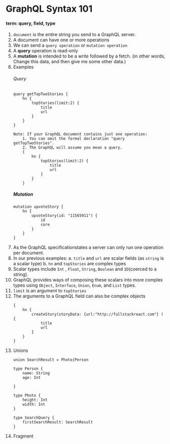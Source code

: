 # GraphQL Syntax 101
#### term: query, field, type
1. `document` is the entire string you send to a GraphQL server.
2. A document can have one or more operations
3. We can send a `query operation` or `mutation operation`
4. A **query** operation is read-only
5. A **mutation** is intended to be a write followed by a fetch. (in other words, Change this data, and then give me some other data.)
6. Examples
	###### Query
	``` 
	query getTopTwoStories {
		hn {
			topStories(limit:2) {
				title
				url
			}
		}
	}
	
	Note: If your GraphQL document contains just one operation: 
		1. You can omit the formal declaration "query getTopTwoStories".
		2. The GraphQL will assume you mean a query.
		{
			hn {
				topStories(limit:2) {
					title
					url
				}
			}
		}
	
	```
	##### Mutation
	```
	mutation upvoteStory {
		hn {
			upvoteStory(id: "11565911") {
				id
				core
			}
		}
	}
	```
7. As the GraphQL specificationstates a server can only run one operation per document.
8. In our previous examples:
	a. `title` and `url` are scalar fields (as `string` is a scalar type)
	b. `hn` and `topStories` are complex types
9. Scalar types include `Int` , `Float`, `String`, `Boolean` and `ID`(coerced to a string).
10. GraphQL provides ways of composing these scalars into more complex types using `Object`, `Interface`, `Union`, `Enum`, and `List` types.
11. `limit` is an argument to `topStories`
12. The arguments to a GraphQL field can also be complex objects
	```
	{
		hn {
			createStory(storyData: {url:"http://fullstackreact.com"} ) {
				title
				url
			}
		}
	}
	```
13. Unions
	```
	union SearchResult = Photo|Person
	
	type Person {
		name: String
		age: Int
	
	}
	
	type Photo {
		height: Int
		width: Int
	}
	
	type SearchQuery {
		firstSearchResult: SearchResult
	}
	```
14. Fragment


